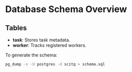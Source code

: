 # Database Schema Overview

## Tables
- **task**: Stores task metadata.
- **worker**: Tracks registered workers.

To generate the schema:
```sh
pg_dump -s -U postgres -d scitq > schema.sql
```

